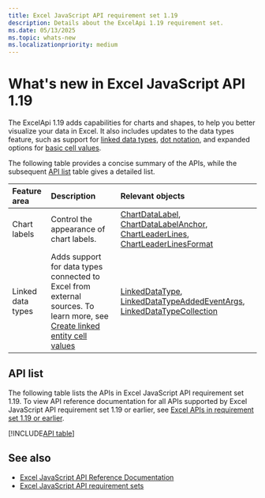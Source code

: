 ```yaml
---
title: Excel JavaScript API requirement set 1.19
description: Details about the ExcelApi 1.19 requirement set.
ms.date: 05/13/2025
ms.topic: whats-new
ms.localizationpriority: medium
---
```


# What's new in Excel JavaScript API 1.19

The ExcelApi 1.19 adds capabilities for charts and shapes, to help you better visualize your data in Excel. It also includes updates to the data types feature, such as support for [linked data types](/office/dev/add-ins/excel/excel-data-types-linked-entity-cell-values), [dot notation](/office/dev/add-ins/excel/excel-add-ins-dot-functions), and expanded options for [basic cell values](/office/dev/add-ins/excel/excel-data-types-add-properties-to-basic-cell-values).

The following table provides a concise summary of the APIs, while the subsequent [API list](#api-list) table gives a detailed list.

| Feature area | Description | Relevant objects |
|:--- |:--- |:--- |
| Chart labels | Control the appearance of chart labels. | [ChartDataLabel](/javascript/api/excel/excel.chartdatalabel), [ChartDataLabelAnchor](/javascript/api/excel/excel.chartdatalabelanchor), [ChartLeaderLines](/javascript/api/excel/excel.chartleaderlines), [ChartLeaderLinesFormat](/javascript/api/excel/excel.chartleaderlinesformat) |
| Linked data types | Adds support for data types connected to Excel from external sources. To learn more, see [Create linked entity cell values](/office/dev/add-ins/excel/excel-data-types-linked-entity-cell-values) | [LinkedDataType](/javascript/api/excel/excel.linkeddatatype), [LinkedDataTypeAddedEventArgs](/javascript/api/excel/excel.linkeddatatypeaddedeventargs), [LinkedDataTypeCollection](/javascript/api/excel/excel.linkeddatatypecollection) |

## API list

The following table lists the APIs in Excel JavaScript API requirement set 1.19. To view API reference documentation for all APIs supported by Excel JavaScript API requirement set 1.19 or earlier, see [Excel APIs in requirement set 1.19 or earlier](/javascript/api/excel?view=excel-js-1.19&preserve-view=true).

[!INCLUDE[API table](../../includes/excel-1_19.md)]

## See also

- [Excel JavaScript API Reference Documentation](/javascript/api/excel?view=excel-js-1.19&preserve-view=true)
- [Excel JavaScript API requirement sets](excel-api-requirement-sets.md)
